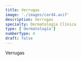 ```yaml
---
title: Verrugas
image: './images/card4.avif'
description: Verrugas
specialty: Dermatología Clínica
type: ['dermatología']
numberType: 4
draft: false
---
```


Verrugas
